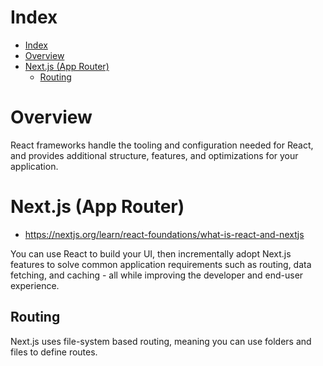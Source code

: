 # Index

- [Index](#index)
- [Overview](#overview)
- [Next.js (App Router)](#nextjs-app-router)
  - [Routing](#routing)

# Overview

React frameworks handle the tooling and configuration needed for React, and provides additional structure, features, and optimizations for your application.

# Next.js (App Router)

- https://nextjs.org/learn/react-foundations/what-is-react-and-nextjs

You can use React to build your UI, then incrementally adopt Next.js features to solve common application requirements such as routing, data fetching, and caching - all while improving the developer and end-user experience.

## Routing

Next.js uses file-system based routing, meaning you can use folders and files to define routes.

